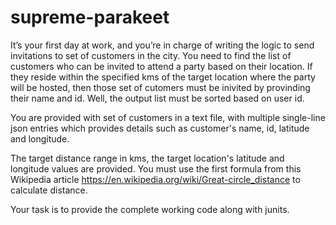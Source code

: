 # supreme-parakeet

It’s your first day at work, and you’re in charge of writing the logic to send invitations to set of customers in the city. You need to find the list of customers who can be invited to attend a party based on their location. If they reside within the specified kms of the target location where the party will be hosted, then those set of cutomers must be inivited by provinding their name and id. Well, the output list must be sorted based on user id.

You are provided with set of customers in a text file, with multiple single-line json entries which provides details such as customer's name, id, latitude and longitude.

The target distance range in kms, the target location's latitude and longitude values are provided. 
You must use the first formula from this Wikipedia article https://en.wikipedia.org/wiki/Great-circle_distance to calculate distance.

Your task is to provide the complete working code along with junits. 
